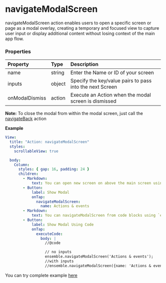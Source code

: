 # navigateModalScreen

navigateModalScreen action enables users to open a specific screen or page as a modal overlay, creating a temporary and focused view to capture user input or display additional content without losing context of the main app flow.

### Properties

| Property       | Type   | Description                                              |
| :------------- | :----- | :------------------------------------------------------- |
| name           | string | Enter the Name or ID of your screen                      |
| inputs         | object | Specify the key/value pairs to pass into the next Screen |
| onModalDismiss | action | Execute an Action when the modal screen is dismissed     |

**Note:** To close the modal from within the modal screen, just call the [navigateBack](7-navigateBack.md) action

**Example**



```yaml
View:
  title: "Action: navigateModalScreen"
  styles:
    scrollableView: true

  body:
    Column:
      styles: { gap: 16, padding: 24 }
      children:
        - Markdown:
            text: You can open new screen on above the main screen using action `navigateModalScreen`
        - Button:
            label: Show Modal
            onTap:
              navigateModalScreen:
                name: Actions & events
        - Markdown:
            text: You can navigateModalScreen from code blocks using `ensemble.navigateModalScreen('ScreenName');`.
        - Button:
            label: Show Modal Using Code
            onTap:
              executeCode:
                body: |
                  //@code

                  // no inputs
                  ensemble.navigateModalScreen('Actions & events');
                  //with inputs
                  //ensemble.navigateModalScreen({name: 'Actions & events',inputs:{input1: 'abc', input2: 'ced'}} );
```



You can try complete example [here](https://studio.ensembleui.com/app/e24402cb-75e2-404c-866c-29e6c3dd7992/screen/67ICgJIX0McKswXCybb0?propertyPanelEnabled=true&instantPreviewDisabled=false&editorV2Enabled=true)
